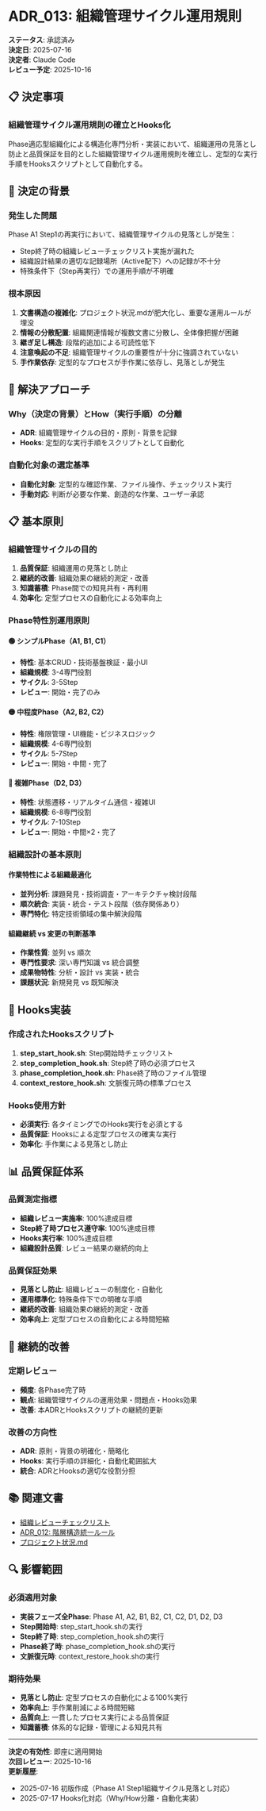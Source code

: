 # ADR_013: 組織管理サイクル運用規則

**ステータス**: 承認済み  
**決定日**: 2025-07-16  
**決定者**: Claude Code  
**レビュー予定**: 2025-10-16  

## 📋 決定事項

### 組織管理サイクル運用規則の確立とHooks化

Phase適応型組織化による構造化専門分析・実装において、組織運用の見落とし防止と品質保証を目的とした組織管理サイクル運用規則を確立し、定型的な実行手順をHooksスクリプトとして自動化する。

## 🎯 決定の背景

### 発生した問題

Phase A1 Step1の再実行において、組織管理サイクルの見落としが発生：
- Step終了時の組織レビューチェックリスト実施が漏れた
- 組織設計結果の適切な記録場所（Active配下）への記録が不十分
- 特殊条件下（Step再実行）での運用手順が不明確

### 根本原因

1. **文書構造の複雑化**: プロジェクト状況.mdが肥大化し、重要な運用ルールが埋没
2. **情報の分散配置**: 組織関連情報が複数文書に分散し、全体像把握が困難
3. **継ぎ足し構造**: 段階的追加による可読性低下
4. **注意喚起の不足**: 組織管理サイクルの重要性が十分に強調されていない
5. **手作業依存**: 定型的なプロセスが手作業に依存し、見落としが発生

## 🎯 解決アプローチ

### Why（決定の背景）とHow（実行手順）の分離

- **ADR**: 組織管理サイクルの目的・原則・背景を記録
- **Hooks**: 定型的な実行手順をスクリプトとして自動化

### 自動化対象の選定基準

- **自動化対象**: 定型的な確認作業、ファイル操作、チェックリスト実行
- **手動対応**: 判断が必要な作業、創造的な作業、ユーザー承認

## 📋 基本原則

### 組織管理サイクルの目的

1. **品質保証**: 組織運用の見落とし防止
2. **継続的改善**: 組織効果の継続的測定・改善
3. **知識蓄積**: Phase間での知見共有・再利用
4. **効率化**: 定型プロセスの自動化による効率向上

### Phase特性別運用原則

#### 🟢 シンプルPhase（A1, B1, C1）
- **特性**: 基本CRUD・技術基盤検証・最小UI
- **組織規模**: 3-4専門役割
- **サイクル**: 3-5Step
- **レビュー**: 開始・完了のみ

#### 🟡 中程度Phase（A2, B2, C2）
- **特性**: 権限管理・UI機能・ビジネスロジック
- **組織規模**: 4-6専門役割
- **サイクル**: 5-7Step
- **レビュー**: 開始・中間・完了

#### 🔴 複雑Phase（D2, D3）
- **特性**: 状態遷移・リアルタイム通信・複雑UI
- **組織規模**: 6-8専門役割
- **サイクル**: 7-10Step
- **レビュー**: 開始・中間×2・完了

### 組織設計の基本原則

#### 作業特性による組織最適化
- **並列分析**: 課題発見・技術調査・アーキテクチャ検討段階
- **順次統合**: 実装・統合・テスト段階（依存関係あり）
- **専門特化**: 特定技術領域の集中解決段階

#### 組織継続 vs 変更の判断基準
- **作業性質**: 並列 vs 順次
- **専門性要求**: 深い専門知識 vs 統合調整
- **成果物特性**: 分析・設計 vs 実装・統合
- **課題状況**: 新規発見 vs 既知解決

## 🤖 Hooks実装

### 作成されたHooksスクリプト

1. **step_start_hook.sh**: Step開始時チェックリスト
2. **step_completion_hook.sh**: Step終了時の必須プロセス
3. **phase_completion_hook.sh**: Phase終了時のファイル管理
4. **context_restore_hook.sh**: 文脈復元時の標準プロセス

### Hooks使用方針

- **必須実行**: 各タイミングでのHooks実行を必須とする
- **品質保証**: Hooksによる定型プロセスの確実な実行
- **効率化**: 手作業による見落とし防止

## 📊 品質保証体系

### 品質測定指標

- **組織レビュー実施率**: 100%達成目標
- **Step終了時プロセス遵守率**: 100%達成目標
- **Hooks実行率**: 100%達成目標
- **組織設計品質**: レビュー結果の継続的向上

### 品質保証効果

- **見落とし防止**: 組織レビューの制度化・自動化
- **運用標準化**: 特殊条件下での明確な手順
- **継続的改善**: 組織効果の継続的測定・改善
- **効率向上**: 定型プロセスの自動化による時間短縮

## 🔄 継続的改善

### 定期レビュー
- **頻度**: 各Phase完了時
- **観点**: 組織管理サイクルの運用効果・問題点・Hooks効果
- **改善**: 本ADRとHooksスクリプトの継続的更新

### 改善の方向性
- **ADR**: 原則・背景の明確化・簡略化
- **Hooks**: 実行手順の詳細化・自動化範囲拡大
- **統合**: ADRとHooksの適切な役割分担

## 📚 関連文書

- [組織レビューチェックリスト](/Doc/08_Organization/組織レビューチェックリスト.md)
- [ADR_012: 階層構造統一ルール](/Doc/07_Decisions/ADR_012_階層構造統一ルール.md)
- [プロジェクト状況.md](/Doc/プロジェクト状況.md)

## 🔍 影響範囲

### 必須適用対象
- **実装フェーズ全Phase**: Phase A1, A2, B1, B2, C1, C2, D1, D2, D3
- **Step開始時**: step_start_hook.shの実行
- **Step終了時**: step_completion_hook.shの実行
- **Phase終了時**: phase_completion_hook.shの実行
- **文脈復元時**: context_restore_hook.shの実行

### 期待効果
- **見落とし防止**: 定型プロセスの自動化による100%実行
- **効率向上**: 手作業削減による時間短縮
- **品質向上**: 一貫したプロセス実行による品質保証
- **知識蓄積**: 体系的な記録・管理による知見共有

---

**決定の有効性**: 即座に適用開始  
**次回レビュー**: 2025-10-16  
**更新履歴**: 
- 2025-07-16 初版作成（Phase A1 Step1組織サイクル見落とし対応）
- 2025-07-17 Hooks化対応（Why/How分離・自動化実装）